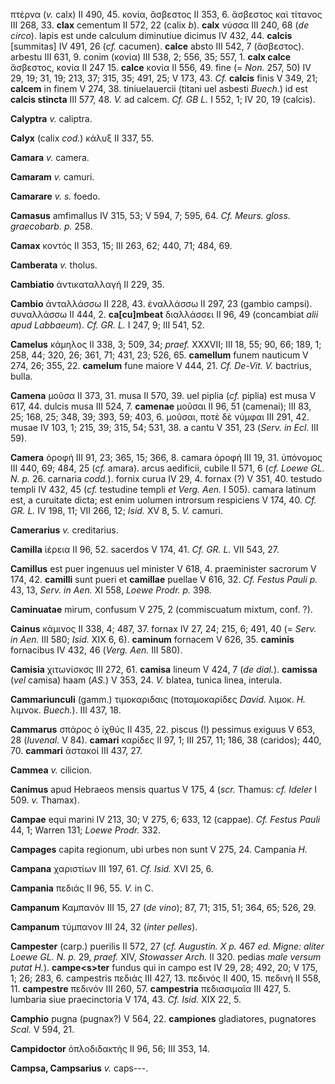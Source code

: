 πτέρνα (*v.* calx) II 490, 45. κονία, ἄσβεστος II 353, 6. ἄσβεστος καὶ
τίτανος III 268, 33. **clax** cementum II 572, 22 (calix *b*). **calx**
νύσσα III 240, 68 (*de circo*). lapis est unde calculum diminutiue
dicimus IV 432, 44. **calcis** [summitas] IV 491, 26 (*cf.* cacumen).
**calce** absto III 542, 7 (ἄσβεστος). arbestu III 631, 9. conim (κονία)
III 538, 2; 556, 35; 557, 1. **calx calce** ἄσβεστος, κονία II 247 15.
**calce** κονία II 556, 49. fine (= *Non.* 257, 50) IV 29, 19; 31, 19;
213, 37; 315, 35; 491, 25; V 173, 43. *Cf.* **calcis** finis V 349, 21;
**calcem** in finem V 274, 38. tiniuelauercii (titani uel asbesti
*Buech.*) id est **calcis stincta** III 577, 48. *V.* ad calcem. *Cf. GB
L.* I 552, 1; IV 20, 19 (calcis).

**Calyptra** *v.* caliptra.

**Calyx** (calix *cod.*) κάλυξ II 337, 55.

**Camara** *v.* camera.

**Camaram** *v.* camuri.

**Camarare** *v. s.* foedo.

**Camasus** amfimallus IV 315, 53; V 594, 7; 595, 64. *Cf. Meurs. gloss.
graecobarb. p.* 258.

**Camax** κοντός II 353, 15; III 263, 62; 440, 71; 484, 69.

**Camberata** *v.* tholus.

**Cambiatio** ἀντικαταλλαγή II 229, 35.

**Cambio** ἀνταλλάσσω II 228, 43. ἐναλλάσσω II 297, 23 (gambio campsi).
συναλλάσσω II 444, 2. **ca[cu]mbeat** διαλλάσσει II 96, 49 (concambiat
*alii apud Labbaeum*). *Cf. GR. L.* I 247, 9; III 541, 52.

**Camelus** κάμηλος II 338, 3; 509, 34; *praef.* XXXVII; III 18, 55; 90,
66; 189, 1; 258, 44; 320, 26; 361, 71; 431, 23; 526, 65. **camellum**
funem nauticum V 274, 26; 355, 22. **camelum** fune maiore V 444, 21.
*Cf. De-Vit. V.* bactrius, bulla.

**Camena** μοῦσα II 373, 31. musa II 570, 39. uel piplia (*cf.* piplia)
est musa V 617, 44. dulcis musa III 524, 7. **camenae** μοῦσαι II 96, 51
(camenai); III 83, 25; 168, 25; 348, 39; 393, 59; 403, 6. μοῦσαι, ποτὲ
δὲ νύμφαι III 291, 42. musae IV 103, 1; 215, 39; 315, 54; 531, 38. a
cantu V 351, 23 (*Serv. in Ecl.* III 59).

**Camera** ὀροφή III 91, 23; 365, 15; 366, 8. camara ὀροφή III 19, 31.
ὑπόνομος III 440, 69; 484, 25 (*cf.* amara). arcus aedificii, cubile II
571, 6 (*cf. Loewe GL. N. p.* 26. carnaria *codd.*). fornix curua IV
29, 4. fornax (?) V 351, 40. testudo templi IV 432, 45 (*cf.* testudine
templi *et Verg. Aen.* I 505). camara latinum est, a curuitate dicta;
est enim uolumen introrsum respiciens V 174, 40. *Cf. GR. L.* IV 198,
11; VII 266, 12; *Isid.* XV 8, 5. *V.* camuri.

**Camerarius** *v.* creditarius.

**Camilla** ἱέρεια II 96, 52. sacerdos V 174, 41. *Cf. GR. L.* VII 543,
27.

**Camillus** est puer ingenuus uel minister V 618, 4. praeminister
sacrorum V 174, 42. **camilli** sunt pueri et **camillae** puellae V
616, 32. *Cf. Festus Pauli p.* 43, 13, *Serv. in Aen.* XI 558, *Loewe
Prodr. p.* 398.

**Caminuatae** mirum, confusum V 275, 2 (commiscuatum mixtum, conf. ?).

**Cainus** κάμινος II 338, 4; 487, 37. fornax IV 27, 24; 215, 6; 491, 40
(= *Serv. in Aen.* III 580; *Isid.* XIX 6, 6). **cami­num** fornacem V
626, 35. **caminis** fornacibus IV 432, 46 (*Verg. Aen.* III 580).

**Camisia** χιτωνίσκσς III 272, 61. **camisa** lineum V 424, 7 (*de
dial.*). **camissa** (*vel* camisa) haam (*AS.*) V 353, 24. *V.*
blatea, tunica linea, interula.

**Cammariunculi** (gamm.) τιμοκαριδαις (ποταμοκαρίδες *David.* λιμοκ.
*H.* λιμνοκ. *Buech.*). III 437, 18.

**Cammarus** σπάρος ὁ ἰχθύς II 435, 22. piscus (!) pessimus exiguus V
653, 28 (*Iuvenal.* V 84). **camari** καρίδες II 97, 1; III 257, 11;
186, 38 (caridos); 440, 70. **cammari** ἀστακοί III 437, 27.

**Cammea** *v.* cilicion.

**Canimus** apud Hebraeos mensis quartus V 175, 4 (*scr.* Thamus: *cf.
Ideler* I 509. *v.* Thamax).

**Campae** equi marini IV 213, 30; V 275, 6; 633, 12 (cappae). *Cf.
Festus Pauli* 44, 1; Warren 131; *Loewe Prodr.* 332.

**Campages** capita regionum, ubi urbes non sunt V 275, 24. Campania
*H.*

**Campana** χαριστίων III 197, 61. *Cf. Isid.* XVI 25, 6.

**Campania** πεδιάς II 96, 55. *V.* in C.

**Campanum** Καμπανόν III 15, 27 (*de vino*); 87, 71; 315, 51; 364,
65; 526, 29.

**Campanum** τύμπανον III 24, 32 (*inter pelles*).

**Campester** (carp.) puerilis II 572, 27 (*cf. Augustin. X p.* 467 *ed.
Migne: aliter Loewe GL. N. p.* 29, *praef.* XIV, *Stowasser Arch.* II
320. pedias *male versum putat H.*). **campe\<s\>ter** fundus qui in
campo est IV 29, 28; 492, 20; V 175, 1; 26; 283, 6. campestris πε­διάς
III 427, 13. πεδινός II 400, 15. πεδινή II 558, 11. **campestre**
πεδινόν III 260, 57. **campestria** πεδιασιμαῖα III 427, 5. lumbaria
siue praecinctoria V 174, 43. *Cf. Isid.* XIX 22, 5.

**Camphio** pugna (pugnax?) V 564, 22. **campiones** gladiatores,
pugnatores *Scal.* V 594, 21.

**Campidoctor** ὁπλοδιδακτής II 96, 56; III 353, 14.

**Campsa, Campsarius** *v.* caps---.
